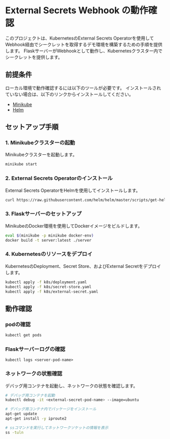 # External Secrets Webhook の動作確認

このプロジェクトは、KubernetesのExternal Secrets Operatorを使用してWebhook経由でシークレットを取得するデモ環境を構築するための手順を提供します。
FlaskサーバーがWebhookとして動作し、Kubernetesクラスター内でシークレットを提供します。

## 前提条件
ローカル環境で動作確認するには以下のツールが必要です。
インストールされていない場合は、以下のリンクからインストールしてください。

- [Minikube](https://minikube.sigs.k8s.io/docs/start/)
- [Helm](https://helm.sh/ja/docs/intro/install/)

## セットアップ手順
### 1. Minikubeクラスターの起動
Minikubeクラスターを起動します。

```bash
minikube start
```

### 2. External Secrets Operatorのインストール
External Secrets OperatorをHelmを使用してインストールします。

```bash
curl https://raw.githubusercontent.com/helm/helm/master/scripts/get-helm-3 | bash

```

### 3. Flaskサーバーのセットアップ
MinikubeのDocker環境を使用してDockerイメージをビルドします。
```bash
eval $(minikube -p minikube docker-env)
docker build -t server:latest ./server
```

### 4. Kubernetesのリソースをデプロイ
KubernetesのDeployment、Secret Store、およびExternal Secretをデプロイします。

```bash
kubectl apply -f k8s/deployment.yaml
kubectl apply -f k8s/secret-store.yaml
kubectl apply -f k8s/external-secret.yaml
```

## 動作確認
### podの確認
```bash
kubectl get pods
```

### Flaskサーバーログの確認
```
kubectl logs <server-pod-name>
```

### ネットワークの状態確認
デバッグ用コンテナを起動し、ネットワークの状態を確認します。

```bash
# デバッグ用コンテナを起動
kubectl debug -it <external-secret-pod-name> --image=ubuntu

# デバッグ用コンテナ内でパッケージをインストール
apt-get update
apt-get install -y iproute2

# ssコマンドを実行してネットワークソケットの情報を表示
ss -tuln
```